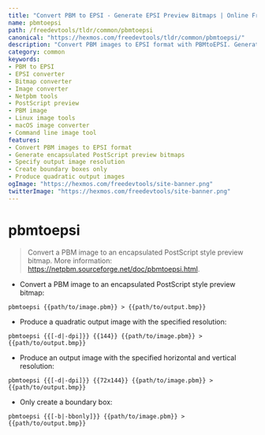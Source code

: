 ```yaml
---
title: "Convert PBM to EPSI - Generate EPSI Preview Bitmaps | Online Free DevTools by Hexmos"
name: pbmtoepsi
path: /freedevtools/tldr/common/pbmtoepsi
canonical: "https://hexmos.com/freedevtools/tldr/common/pbmtoepsi/"
description: "Convert PBM images to EPSI format with PBMtoEPSI. Generate encapsulated PostScript preview bitmaps. Free online tool, no registration required."
category: common
keywords:
- PBM to EPSI
- EPSI converter
- Bitmap converter
- Image converter
- Netpbm tools
- PostScript preview
- PBM image
- Linux image tools
- macOS image converter
- Command line image tool
features:
- Convert PBM images to EPSI format
- Generate encapsulated PostScript preview bitmaps
- Specify output image resolution
- Create boundary boxes only
- Produce quadratic output images
ogImage: "https://hexmos.com/freedevtools/site-banner.png"
twitterImage: "https://hexmos.com/freedevtools/site-banner.png"
---
```


# pbmtoepsi

> Convert a PBM image to an encapsulated PostScript style preview bitmap.
> More information: <https://netpbm.sourceforge.net/doc/pbmtoepsi.html>.

- Convert a PBM image to an encapsulated PostScript style preview bitmap:

`pbmtoepsi {{path/to/image.pbm}} > {{path/to/output.bmp}}`

- Produce a quadratic output image with the specified resolution:

`pbmtoepsi {{[-d|-dpi]}} {{144}} {{path/to/image.pbm}} > {{path/to/output.bmp}}`

- Produce an output image with the specified horizontal and vertical resolution:

`pbmtoepsi {{[-d|-dpi]}} {{72x144}} {{path/to/image.pbm}} > {{path/to/output.bmp}}`

- Only create a boundary box:

`pbmtoepsi {{[-b|-bbonly]}} {{path/to/image.pbm}} > {{path/to/output.bmp}}`
